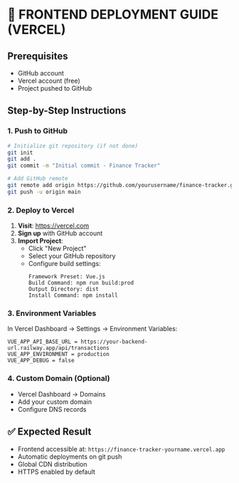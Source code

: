 # 🚀 FRONTEND DEPLOYMENT GUIDE (VERCEL)

## Prerequisites
- GitHub account
- Vercel account (free)
- Project pushed to GitHub

## Step-by-Step Instructions

### 1. Push to GitHub
```bash
# Initialize git repository (if not done)
git init
git add .
git commit -m "Initial commit - Finance Tracker"

# Add GitHub remote
git remote add origin https://github.com/yourusername/finance-tracker.git
git push -u origin main
```

### 2. Deploy to Vercel
1. **Visit**: https://vercel.com
2. **Sign up** with GitHub account
3. **Import Project**:
   - Click "New Project"
   - Select your GitHub repository
   - Configure build settings:
     ```
     Framework Preset: Vue.js
     Build Command: npm run build:prod
     Output Directory: dist
     Install Command: npm install
     ```

### 3. Environment Variables
In Vercel Dashboard → Settings → Environment Variables:
```
VUE_APP_API_BASE_URL = https://your-backend-url.railway.app/api/transactions
VUE_APP_ENVIRONMENT = production
VUE_APP_DEBUG = false
```

### 4. Custom Domain (Optional)
- Vercel Dashboard → Domains
- Add your custom domain
- Configure DNS records

## ✅ Expected Result
- Frontend accessible at: `https://finance-tracker-yourname.vercel.app`
- Automatic deployments on git push
- Global CDN distribution
- HTTPS enabled by default
